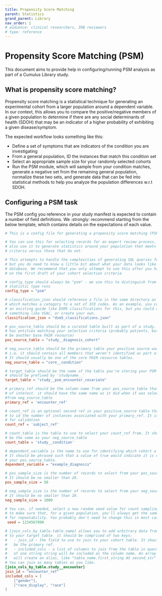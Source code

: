 ```yaml
---
title: Propensity Score Matching
parent: Statistics
grand_parent: Library
nav_order: 1
# audience: clinical researchers, IRB reviewers
# type: reference
---
```


# Propensity Score Matching (PSM)

This document aims to provide help in configuring/running PSM analysis as part of a
Cumulus Library study.

## What is propensity score matching?

Propensity score matching is a statistical technique for generating an experimental
cohort from a larger population around a dependent variable. In our context, this 
allows you to compare the positive/negative members of a given population to determine
if there are any social determinants of health (SDOH) that may be an indicator of
a higher probability of exhibiting a given disease/symptom.

The expected workflow looks something like this:

- Define a set of symptoms that are indicators of the condition you are investigating
- From a general population, ID the instances that match this condition set
- Select an appropriate sample size for your randomly selected cohorts
- Run the PSM module, which will sample from your condition matches, generate a
  negative set from the remaining general population, normalize these two sets,
  and generate data that can be fed into statistical methods to help you analyze
  the population differences w.r.t SDOH.

## Configuring a PSM task

The PSM config you reference in your study manifest is expected to contain a number of 
field definitions. We :strongly: recommend starting from the below template, which
contains details on the expectations of each value.
```toml
# This is a config file for generating a propensity score matching (PSM) definition. 

# You can use this for selecting records for an expert review process, and you can 
# also use it to generate statistics around your population that meets your selection
# criteria versus those that do not.

# This attempts to handle the complexities of generating SQL queries for you,
# but you do need to know a little bit about what your data looks like in the
# database. We recommend that you only attempt to use this after you have decided
# on the first draft of your cohort selection criteria

# config_type should always be "psm" - we use this to distinguish from other
# statistic type runs
config_type = "psm"

# classification_json should reference a file in the same directory as this config,
# which matches a category to a set of ICD codes. As an example, you could use
# an existing guide like DSM5 classifications for this, but you could also use
# something like VSAC, or create your own.
classification_json = "dsm5_classifications.json"

# pos_source_table should be a curated table built as part of a study, which
# has entities matching your selection criteria (probably patients, but it could
# be another base FHIR resource)
pos_source_table = "study__diagnosis_cohort"

# neg_source_table should be the primary table your positive source was built from,
# i.e. it should contain all members that weren't identified as part of your cohort.
# It should usually be one of the core FHIR resource tables.
neg_source_table = "core__condition"

# target_table should be the name of the table you're storing your PSM cohort in. It 
# should be prefixed by 'studyname__'
target_table = "study__psm_encounter_covariate"

# primary_ref should be the column name from your pos_source_table that is the item
# of interest. it should have the same name as it did when it was selected 
#from neg_source_table
primary_ref = 'encounter_ref'

# count_ref is an optional second ref in your positive_source table that can be used
# to id the number of instances associated with your primary_ref. It is only used
# for validation
count_ref = 'subject_ref'

# count_table is the table to use to select your count_ref from. It should :probably:
# be the same as your neg_source_table
count_table = 'study__condition'

# dependent_variable is the name to use for identifying which cohort a record is in.
# It should be phrased such that a value of true would indicate it is originally from
# your pos_source_table.
dependent_variable = "example_diagnosis"

# pos_sample_size is the number of records to select from your pos_source_table.
# It should be no smaller than 20.
pos_sample_size = 50

# neg_sample_size is the number of records to select from your neg_source_table.
# It should be no smaller than 20.
neg_sample_size = 1000

# You can, if needed, select a new random seed value for count sampling. This is used
# to make sure that, for a given population, you'll always get the same sample set
# for repeatability. You probably don't need to change this in most cases.
 seed = 1234567890

# [join_cols_by_table.table_name] allows you to add arbitrary data from other sources
# to your target_table. it should be comprised of two keys:
#   - join_id - the field to use to join to your cohort table. It should :probably: 
#   be the primary ref.
#   - included_cols - a list of columns to join from the table in question. An array
#   of one string string will be included as the column name. An array of two strings
#   will create an alias, like "table_name.first_string AS second_str"
# You can join as many tables as you like.
[join_cols_by_table.study__encounter]
join_id = "encounter_ref"
included_cols = [
    ["gender"], 
    ["race_display", "race"]
]

```